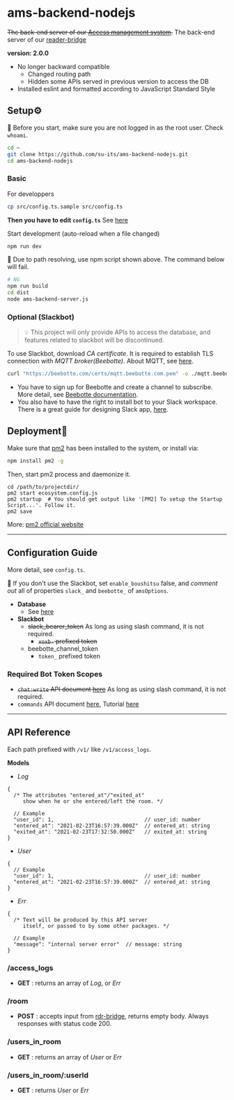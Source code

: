 # ams-backend-nodejs

~~The back-end server of our [Access management system](https://github.com/su-its/Access-management-system).~~
The back-end server of our [reader-bridge](https://github.com/su-its/rdr-bridge)

**version: 2.0.0**
- No longer backward compatible
  - Changed routing path
  - Hidden some APIs served in previous version to access the DB
- Installed eslint and formatted according to JavaScript Standard Style

## Setup:gear:

:memo: Before you start, make sure you are not logged in as the root user. Check `whoami`.

```bash
cd ~
git clone https://github.com/su-its/ams-backend-nodejs.git
cd ams-backend-nodejs
```

### Basic

For developpers

```bash
cp src/config.ts.sample src/config.ts
```

**Then you have to edit `config.ts`** See [here](#Configuration-Guide)

Start development (auto-reload when a file changed)

```bash
npm run dev
```

:loudspeaker: Due to path resolving, use npm script shown above. The command below will fail.

```bash
# NG
npm run build
cd dist
node ams-backend-server.js
```

### Optional (Slackbot)

>:bulb: This project will only provide APIs to access the database, and features related to slackbot will be discontinued.

To use Slackbot, download *CA certificate*. It is required to establish TLS connection with *MQTT broker(Beebotte)*. About MQTT, see [here](https://beebotte.com/docs/mqtt).

```bash
curl "https://beebotte.com/certs/mqtt.beebotte.com.pem" -o ./mqtt.beebotte.com.pem
```

- You have to sign up for Beebotte and create a channel to subscribe. More detail, see [Beebotte documentation](https://beebotte.com/overview).
- You also have to have the right to install bot to your Slack workspace. There is a great guide for designing Slack app, [here](https://api.slack.com/start/overview#apps).

## Deployment:rocket:

Make sure that [pm2](https://github.com/Unitech/pm2) has been installed to the system, or install via:

```bash
npm install pm2 -g
```

Then, start pm2 process and daemonize it.

```
cd /path/to/projectdir/
pm2 start ecosystem.config.js
pm2 startup  # You should get output like '[PM2] To setup the Startup Script...'. Follow it.
pm2 save
```

More: [pm2 official website](https://pm2.keymetrics.io/)

---

## Configuration Guide

More detail, see `config.ts`.

:loudspeaker: If you don't use the Slackbot, set `enable_boushitsu` false, and *comment out* all of properties `slack_` and `beebotte_` of `amsOptions`.

- **Database**
  - See [here](https://github.com/mysqljs/mysql#connection-options)
- **Slackbot**
  - ~~slack_bearer_token~~ As long as using slash command, it is not required.
    - ~~`xoxb-` prefixed token~~
  - beebotte_channel_token
    - `token_` prefixed token

### Required Bot Token Scopes

- ~~`chat:write` API document [here](https://api.slack.com/scopes/chat:write)~~ As long as using slash command, it is not required.
- `commands` API document [here](https://api.slack.com/scopes/commands), Tutorial [here](https://api.slack.com/interactivity/slash-commands)

---

## API Reference

Each path prefixed with `/v1/` like `/v1/access_logs`.

**Models**
- *Log*

```json5
{
  /* The attributes "entered_at"/"exited_at"
     show when he or she entered/left the room. */

  // Example
  "user_id": 1,                             // user_id: number
  "entered_at": "2021-02-23T16:57:39.000Z"  // entered_at: string
  "exited_at": "2021-02-23T17:32:50.000Z"   // exited_at: string
}
```

- *User*

```json5
{
  // Example
  "user_id": 1,                             // user_id: number
  "entered_at": "2021-02-23T16:57:39.000Z"  // entered_at: string
}
```

- *Err*

```json5
{
  /* Text will be produced by this API server
     itself, or passed to by some other packages. */

  // Example
  "message": "internal server error"  // message: string
}
```

### /access_logs

- **GET** : returns an array of *Log*, or *Err*

### /room

- **POST** : accepts input from [rdr-bridge](https://github.com/su-its/rdr-bridge#%E3%82%A8%E3%83%B3%E3%83%89%E3%83%9D%E3%82%A4%E3%83%B3%E3%83%88%E3%81%B8%E9%80%81%E3%82%8Bjson), returns empty body. Always responses with status code 200.

### /users_in_room

- **GET** : returns an array of *User* or *Err*

### /users_in_room/:userId

- **GET** : returns *User* or *Err*
